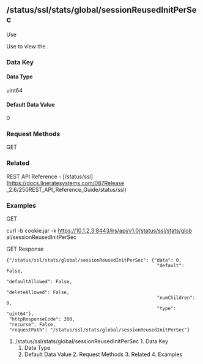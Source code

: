 ## /status/ssl/stats/global/sessionReusedInitPerSec

Use

Use to view the .

### Data Key

#### Data Type

uint64

#### Default Data Value

0

### Request Methods

GET

### Related

REST API Reference - [/status/ssl](https://docs.lineratesystems.com/087Release
_2.6/250REST_API_Reference_Guide/status/ssl)

### Examples

GET

curl -b cookie.jar -k https://10.1.2.3:8443/lrs/api/v1.0/status/ssl/stats/glob
al/sessionReusedInitPerSec

GET Response

    
    {"/status/ssl/stats/global/sessionReusedInitPerSec": {"data": 0,
                                                           "default": False,
                                                           "defaultAllowed": False,
                                                           "deleteAllowed": False,
                                                           "numChildren": 0,
                                                           "type": "uint64"},
     "httpResponseCode": 200,
     "recurse": False,
     "requestPath": "/status/ssl/stats/global/sessionReusedInitPerSec"}
    

  1. /status/ssl/stats/global/sessionReusedInitPerSec
    1. Data Key
      1. Data Type
      2. Default Data Value
    2. Request Methods
    3. Related
    4. Examples

